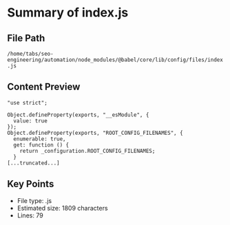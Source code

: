 # Summary of index.js
  
## File Path
`/home/tabs/seo-engineering/automation/node_modules/@babel/core/lib/config/files/index.js`

## Content Preview
```
"use strict";

Object.defineProperty(exports, "__esModule", {
  value: true
});
Object.defineProperty(exports, "ROOT_CONFIG_FILENAMES", {
  enumerable: true,
  get: function () {
    return _configuration.ROOT_CONFIG_FILENAMES;
  }
[...truncated...]
```

## Key Points
- File type: .js
- Estimated size: 1809 characters
- Lines: 79
